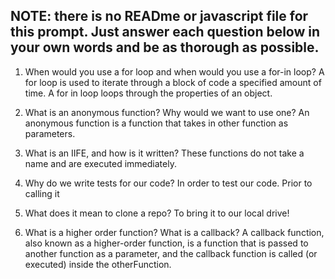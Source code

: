 ## NOTE: there is no READme or javascript file for this prompt. Just answer each question below in your own words and be as thorough as possible.

1. When would you use a for loop and when would you use a for-in loop?
 A for loop is used to iterate through a block of code a specified amount of time.
 A for in loop loops through the properties of an object.
2. What is an anonymous function? Why would we want to use one?
An anonymous function is a function that takes in other function as parameters.

3. What is an IIFE, and how is it written?
These functions do not take a name and are executed immediately.

4. Why do we write tests for our code?
In order to test our code. Prior to calling it

5. What does it mean to clone a repo?
To bring it to our local drive!

6. What is a higher order function? What is a callback?
A callback function, also known as a higher-order function, is a function that is passed to another function as a parameter, and the callback function is called (or executed) inside the otherFunction.